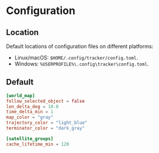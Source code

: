 # Configuration

## Location

Default locations of configuration files on different platforms:

- Linux/macOS: `$HOME/.config/tracker/config.toml`.
- Windows: `%USERPROFILE%\.config\tracker\config.toml`.

## Default

```toml
[world_map]
follow_selected_object = false
lon_delta_deg = 10.0
time_delta_min = 1
map_color = "gray"
trajectory_color = "light_blue"
terminator_color = "dark_gray"

[satellite_groups]
cache_lifetime_min = 120
```
